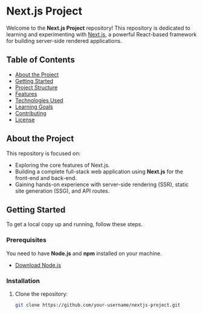 # Next.js Project

Welcome to the **Next.js Project** repository! This repository is dedicated to learning and experimenting with [Next.js](https://nextjs.org/), a powerful React-based framework for building server-side rendered applications.

## Table of Contents

- [About the Project](#about-the-project)
- [Getting Started](#getting-started)
- [Project Structure](#project-structure)
- [Features](#features)
- [Technologies Used](#technologies-used)
- [Learning Goals](#learning-goals)
- [Contributing](#contributing)
- [License](#license)

## About the Project

This repository is focused on:
- Exploring the core features of Next.js.
- Building a complete full-stack web application using **Next.js** for the front-end and back-end.
- Gaining hands-on experience with server-side rendering (SSR), static site generation (SSG), and API routes.

## Getting Started

To get a local copy up and running, follow these steps.

### Prerequisites

You need to have **Node.js** and **npm** installed on your machine. 

- [Download Node.js](https://nodejs.org/)

### Installation

1. Clone the repository:
   ```bash
   git clone https://github.com/your-username/nextjs-project.git
